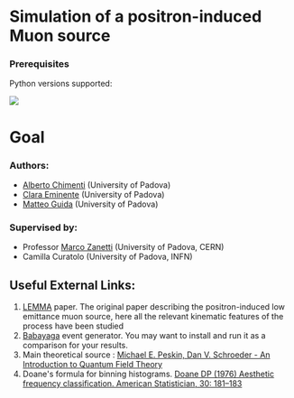 # Simulation of a positron-induced Muon source

### Prerequisites
Python versions supported:

[![](https://img.shields.io/badge/python-3.7-blue.svg)](https://badge.fury.io/py/root_pandas)


# Goal


### Authors:

- [Alberto Chimenti](https://github.com/albchim) (University of Padova)
- [Clara Eminente](https://github.com/ceminente) (University of Padova)
- [Matteo Guida](https://github.com/matteoguida) (University of Padova)

### Supervised by:

- Professor [Marco Zanetti](https://github.com/mzanetti79) (University of Padova, CERN)
- Camilla Curatolo (University of Padova, INFN)

## Useful External Links:

1. [LEMMA](https://arxiv.org/pdf/1509.04454.pdf) paper. The original paper describing the positron-induced low emittance muon source, here all the relevant kinematic features of the process have been studied
2. [Babayaga](https://www2.pv.infn.it/~hepcomplex/babayaga.html) event generator. You may want to install and run it as a comparison for your results.
3. Main theoretical source : [Michael E. Peskin, Dan V. Schroeder - An Introduction to Quantum Field Theory](https://www.amazon.it/Introduction-Quantum-Field-Theory/dp/0201503972/ref=sr_1_1?__mk_it_IT=%C3%85M%C3%85%C5%BD%C3%95%C3%91&keywords=An+Introduction+To+Quantum+Field+Theory&qid=1574948510&sr=8-1)
4. Doane's formula for binning histograms. [Doane DP (1976) Aesthetic frequency classification. American Statistician, 30: 181–183
](https://amstat.tandfonline.com/doi/abs/10.1080/00031305.1976.10479172#.Xd_N8nVKhNw)
